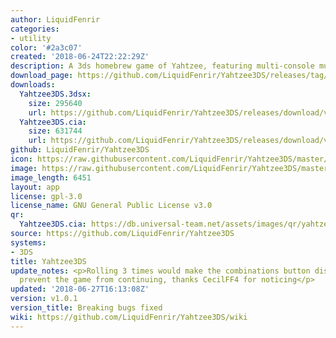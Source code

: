```yaml
---
author: LiquidFenrir
categories:
- utility
color: '#2a3c07'
created: '2018-06-24T22:22:29Z'
description: A 3ds homebrew game of Yahtzee, featuring multi-console multiplayer
download_page: https://github.com/LiquidFenrir/Yahtzee3DS/releases/tag/v1.0.1
downloads:
  Yahtzee3DS.3dsx:
    size: 295640
    url: https://github.com/LiquidFenrir/Yahtzee3DS/releases/download/v1.0.1/Yahtzee3DS.3dsx
  Yahtzee3DS.cia:
    size: 631744
    url: https://github.com/LiquidFenrir/Yahtzee3DS/releases/download/v1.0.1/Yahtzee3DS.cia
github: LiquidFenrir/Yahtzee3DS
icon: https://raw.githubusercontent.com/LiquidFenrir/Yahtzee3DS/master/icon.png
image: https://raw.githubusercontent.com/LiquidFenrir/Yahtzee3DS/master/sprites/banner.png
image_length: 6451
layout: app
license: gpl-3.0
license_name: GNU General Public License v3.0
qr:
  Yahtzee3DS.cia: https://db.universal-team.net/assets/images/qr/yahtzee3ds.cia.png
source: https://github.com/LiquidFenrir/Yahtzee3DS
systems:
- 3DS
title: Yahtzee3DS
update_notes: <p>Rolling 3 times would make the combinations button disappear and
  prevent the game from continuing, thanks CecilFF4 for noticing</p>
updated: '2018-06-27T16:13:08Z'
version: v1.0.1
version_title: Breaking bugs fixed
wiki: https://github.com/LiquidFenrir/Yahtzee3DS/wiki
---
```

